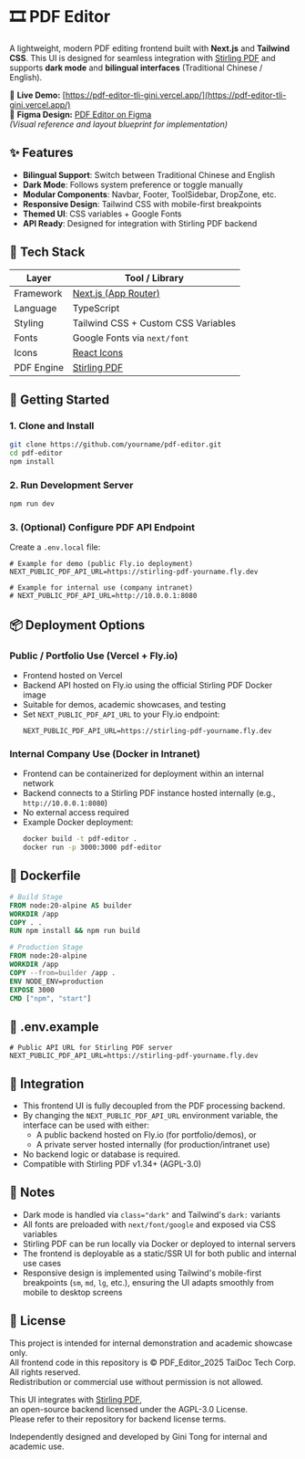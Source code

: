 # 🎞️ PDF Editor

A lightweight, modern PDF editing frontend built with **Next.js** and **Tailwind CSS**. This UI is designed for seamless integration with [Stirling PDF](https://github.com/Stirling-Tools/Stirling-PDF) and supports **dark mode** and **bilingual interfaces** (Traditional Chinese / English).

🔗 **Live Demo:** [https://pdf-editor-tli-gini.vercel.app/](https://pdf-editor-tli-gini.vercel.app/)  
🎨 **Figma Design:** [PDF Editor on Figma](https://www.figma.com/design/aVkvVBivXbpm9H7WLqbM2j/PDF_Editor_?node-id=113-3&t=BMkNqFFrI0n2eWzX-1)  
_(Visual reference and layout blueprint for implementation)_

## ✨ Features

- **Bilingual Support**: Switch between Traditional Chinese and English
- **Dark Mode**: Follows system preference or toggle manually
- **Modular Components**: Navbar, Footer, ToolSidebar, DropZone, etc.
- **Responsive Design**: Tailwind CSS with mobile-first breakpoints
- **Themed UI**: CSS variables + Google Fonts
- **API Ready**: Designed for integration with Stirling PDF backend

## 🧰 Tech Stack

| **Layer**  | **Tool / Library**                                             |
| ---------- | -------------------------------------------------------------- |
| Framework  | [Next.js (App Router)](https://nextjs.org/docs/app)            |
| Language   | TypeScript                                                     |
| Styling    | Tailwind CSS + Custom CSS Variables                            |
| Fonts      | Google Fonts via `next/font`                                   |
| Icons      | [React Icons](https://react-icons.github.io/react-icons/)      |
| PDF Engine | [Stirling PDF](https://github.com/Stirling-Tools/Stirling-PDF) |

## 🚀 Getting Started

### 1. Clone and Install

```bash
git clone https://github.com/yourname/pdf-editor.git
cd pdf-editor
npm install
```

### 2. Run Development Server

```bash
npm run dev
```

### 3. (Optional) Configure PDF API Endpoint

Create a `.env.local` file:

```env
# Example for demo (public Fly.io deployment)
NEXT_PUBLIC_PDF_API_URL=https://stirling-pdf-yourname.fly.dev

# Example for internal use (company intranet)
# NEXT_PUBLIC_PDF_API_URL=http://10.0.0.1:8080
```

## 📦 Deployment Options

### Public / Portfolio Use (Vercel + Fly.io)

- Frontend hosted on Vercel
- Backend API hosted on Fly.io using the official Stirling PDF Docker image
- Suitable for demos, academic showcases, and testing
- Set `NEXT_PUBLIC_PDF_API_URL` to your Fly.io endpoint:
  ```env
  NEXT_PUBLIC_PDF_API_URL=https://stirling-pdf-yourname.fly.dev
  ```

### Internal Company Use (Docker in Intranet)

- Frontend can be containerized for deployment within an internal network
- Backend connects to a Stirling PDF instance hosted internally (e.g., `http://10.0.0.1:8080`)
- No external access required
- Example Docker deployment:
  ```bash
  docker build -t pdf-editor .
  docker run -p 3000:3000 pdf-editor
  ```

## 🐳 Dockerfile

```dockerfile
# Build Stage
FROM node:20-alpine AS builder
WORKDIR /app
COPY . .
RUN npm install && npm run build

# Production Stage
FROM node:20-alpine
WORKDIR /app
COPY --from=builder /app .
ENV NODE_ENV=production
EXPOSE 3000
CMD ["npm", "start"]
```

## 📄 .env.example

```env
# Public API URL for Stirling PDF server
NEXT_PUBLIC_PDF_API_URL=https://stirling-pdf-yourname.fly.dev
```

## 🧩 Integration

- This frontend UI is fully decoupled from the PDF processing backend.
- By changing the `NEXT_PUBLIC_PDF_API_URL` environment variable, the interface can be used with either:
  - A public backend hosted on Fly.io (for portfolio/demos), or
  - A private server hosted internally (for production/intranet use)
- No backend logic or database is required.
- Compatible with Stirling PDF v1.34+ (AGPL-3.0)

## 📝 Notes

- Dark mode is handled via `class="dark"` and Tailwind's `dark:` variants
- All fonts are preloaded with `next/font/google` and exposed via CSS variables
- Stirling PDF can be run locally via Docker or deployed to internal servers
- The frontend is deployable as a static/SSR UI for both public and internal use cases
- Responsive design is implemented using Tailwind's mobile-first breakpoints (`sm`, `md`, `lg`, etc.), ensuring the UI adapts smoothly from mobile to desktop screens

## 📜 License

This project is intended for internal demonstration and academic showcase only.  
All frontend code in this repository is © PDF_Editor_2025 TaiDoc Tech Corp. All rights reserved.  
Redistribution or commercial use without permission is not allowed.

This UI integrates with [Stirling PDF](https://github.com/Stirling-Tools/Stirling-PDF),  
an open-source backend licensed under the AGPL-3.0 License.  
Please refer to their repository for backend license terms.

Independently designed and developed by Gini Tong for internal and academic use.
